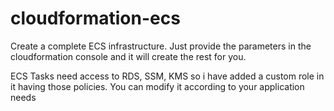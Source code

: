 # cloudformation-ecs

Create a complete ECS infrastructure. Just provide the parameters in the cloudformation console and it will create the rest for you.

ECS Tasks need access to RDS, SSM, KMS so i have added a custom role in it having those policies. You can modify it according to your application needs
